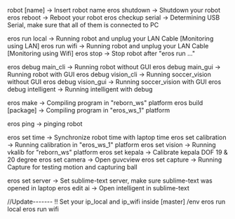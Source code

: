 robot [name]		-> Insert robot name
eros shutdown 		-> Shutdown your robot
eros reboot		-> Reboot your robot
eros checkup serial 	-> Determining USB Serial, make sure that all of them is connected to PC

eros run local		-> Running robot and unplug your LAN Cable [Monitoring using LAN]
eros run wifi		-> Running robot and unplug your LAN Cable [Monitoring using Wifi]
eros stop		-> Stop robot after "eros run ..."

eros debug main_cli	-> Running robot without GUI
eros debug main_gui	-> Running robot with GUI
eros debug vision_cli	-> Running soccer_vision without GUI
eros debug vision_gui	-> Running soccer_vision with GUI
eros debug intelligent	-> Running intelligent with debug

eros make		-> Compiling program in "reborn_ws" platform
eros build [package]	-> Compiling program in "eros_ws_1" platform

eros ping		-> pinging robot

eros set time		-> Synchronize robot time with laptop time
eros set calibration	-> Running calibration in "eros_ws_1" platform
eros set vision		-> Running vkalib for "reborn_ws" platform
eros set kepala		-> Calibrate kepala DOF 19 & 20 degree
eros set camera		-> Open guvcview
eros set capture	-> Running Capture for testing motion and capturing ball

eros set server		-> Set sublime-text server, make sure sublime-text was opened in laptop
eros edit ai		-> Open intelligent in sublime-text


//Update-------
!! Set your ip_local and ip_wifi inside [master] /env
eros run local
eros run wifi
